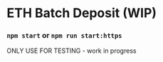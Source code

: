 # ETH Batch Deposit (WIP)


### `npm start` or `npm run start:https`

ONLY USE FOR TESTING - work in progress
